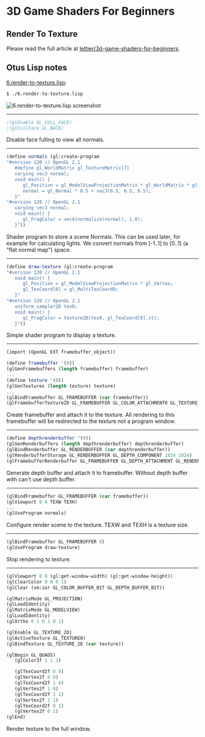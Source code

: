 # 3D Game Shaders For Beginners

## Render To Texture

Please read the full article at [lettier/3d-game-shaders-for-beginners](https://github.com/lettier/3d-game-shaders-for-beginners/blob/master/sections/render-to-texture.md).

## Otus Lisp notes

[6.render-to-texture.lisp](../6.render-to-texture.lisp):
```bash
$ ./6.render-to-texture.lisp
```

![6.render-to-texture.lisp screenshot](https://i.imgur.com/PSn3g8X.png)

---
```scheme
;(glEnable GL_CULL_FACE)
;(glCullFace GL_BACK)
```

Disable face fulling to view all normals.

---

```scheme
(define normals (gl:create-program
"#version 120 // OpenGL 2.1
   #define gl_WorldMatrix gl_TextureMatrix[7]
   varying vec3 normal;
   void main() {
      gl_Position = gl_ModelViewProjectionMatrix * gl_WorldMatrix * gl_Vertex;
      normal = gl_Normal * 0.5 + vec3(0.5, 0.5, 0.5);
   }"
"#version 120 // OpenGL 2.1
   varying vec3 normal;
   void main() {
      gl_FragColor = vec4(normalize(normal), 1.0);
   }"))
```

Shader program to store a scene Normals. This can be used later, for example for calculating lights. We convert normals from [-1..1] to [0..1] (a "flat normal map") space.

---
```scheme
(define draw-texture (gl:create-program
"#version 120 // OpenGL 2.1
   void main() {
      gl_Position = gl_ModelViewProjectionMatrix * gl_Vertex;
      gl_TexCoord[0] = gl_MultiTexCoord0;
   }"
"#version 120 // OpenGL 2.1
   uniform sampler2D tex0;
   void main() {
      gl_FragColor = texture2D(tex0, gl_TexCoord[0].st);
   }"))
```

Simple shader program to display a texture.

---

```scheme
(import (OpenGL EXT framebuffer_object))

(define framebuffer '(0))
(glGenFramebuffers (length framebuffer) framebuffer)
...
(define texture '(0))
(glGenTextures (length texture) texture)
...
(glBindFramebuffer GL_FRAMEBUFFER (car framebuffer))
(glFramebufferTexture2D GL_FRAMEBUFFER GL_COLOR_ATTACHMENT0 GL_TEXTURE_2D (car texture) 0)
```

Create framebuffer and attach it to the texture. All rendering to this framebuffer will be redirected to the texture not a program window.

---

```scheme
(define depthrenderbuffer '(0))
(glGenRenderbuffers (length depthrenderbuffer) depthrenderbuffer)
(glBindRenderbuffer GL_RENDERBUFFER (car depthrenderbuffer))
(glRenderbufferStorage GL_RENDERBUFFER GL_DEPTH_COMPONENT 1024 1024)
(glFramebufferRenderbuffer GL_FRAMEBUFFER GL_DEPTH_ATTACHMENT GL_RENDERBUFFER (car depthrenderbuffer))
```

Generate depth buffer and attach it to framebuffer. Without depth buffer with can't use depth buffer.

---

```scheme
(glBindFramebuffer GL_FRAMEBUFFER (car framebuffer))
(glViewport 0 0 TEXW TEXH)
...
(glUseProgram normals)

```

Configure render scene to the texture. TEXW and TEXH is a texture size.

---

```scheme
(glBindFramebuffer GL_FRAMEBUFFER 0)
(glUseProgram draw-texture)
```

Stop rendering to texture.

---
```scheme
(glViewport 0 0 (gl:get-window-width) (gl:get-window-height))
(glClearColor 0 0 0 1)
(glClear (vm:ior GL_COLOR_BUFFER_BIT GL_DEPTH_BUFFER_BIT))

(glMatrixMode GL_PROJECTION)
(glLoadIdentity)
(glMatrixMode GL_MODELVIEW)
(glLoadIdentity)
(glOrtho 0 1 0 1 0 1)

(glEnable GL_TEXTURE_2D)
(glActiveTexture GL_TEXTURE0)
(glBindTexture GL_TEXTURE_2D (car texture))

(glBegin GL_QUADS)
   (glColor3f 1 1 1)

   (glTexCoord2f 0 0)
   (glVertex2f 0 0)
   (glTexCoord2f 1 0)
   (glVertex2f 1 0)
   (glTexCoord2f 1 1)
   (glVertex2f 1 1)
   (glTexCoord2f 0 1)
   (glVertex2f 0 1)
(glEnd)
```

Render texture to the full window.